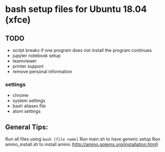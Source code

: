 # bash setup files for Ubuntu 18.04 (xfce)
## TODO
  - script breaks if one program does not install the program continues
  - jupyter notebook setup
  - teamviewer
  - printer support
  - remove personal information
### settings
  - chrome
  - system settings
  - bash aliases file
  - atom settings

## General Tips:

Run all files using `bash [file name]`
Run main.sh to have generic setup
Run amino_install.sh to install amino (http://amino.golems.org/installation.html)
